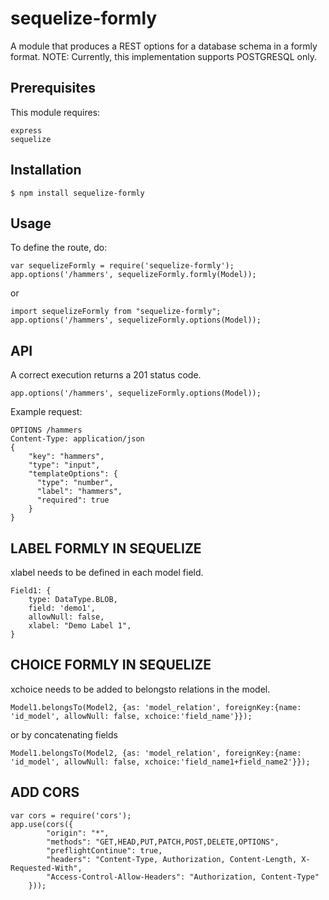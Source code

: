 # sequelize-formly

A module that produces a REST options for a database schema in a formly format.
NOTE: Currently, this implementation supports POSTGRESQL only.

## Prerequisites
This module requires:

    express
    sequelize

## Installation

```
$ npm install sequelize-formly
```

## Usage

To define the route, do:

```
var sequelizeFormly = require('sequelize-formly');
app.options('/hammers', sequelizeFormly.formly(Model));
```

or
```
import sequelizeFormly from "sequelize-formly";
app.options('/hammers', sequelizeFormly.options(Model));
```

## API

A correct execution returns a 201 status code.
```
app.options('/hammers', sequelizeFormly.options(Model));
```

Example request:
```
OPTIONS /hammers
Content-Type: application/json
{
    "key": "hammers",
    "type": "input",
    "templateOptions": {
      "type": "number",
      "label": "hammers",
      "required": true
    }
}
```

## LABEL FORMLY IN SEQUELIZE

xlabel needs to be defined in each model field.

```
Field1: {
    type: DataType.BLOB,
    field: 'demo1',
    allowNull: false,
    xlabel: "Demo Label 1",
}
```

## CHOICE FORMLY IN SEQUELIZE

xchoice needs to be added to belongsto relations in the model.

```
Model1.belongsTo(Model2, {as: 'model_relation', foreignKey:{name: 'id_model', allowNull: false, xchoice:'field_name'}});
```

or by concatenating fields

```
Model1.belongsTo(Model2, {as: 'model_relation', foreignKey:{name: 'id_model', allowNull: false, xchoice:'field_name1+field_name2'}});
```
## ADD CORS

```
var cors = require('cors');
app.use(cors({
        "origin": "*",
        "methods": "GET,HEAD,PUT,PATCH,POST,DELETE,OPTIONS",
        "preflightContinue": true,
        "headers": "Content-Type, Authorization, Content-Length, X-Requested-With",
        "Access-Control-Allow-Headers": "Authorization, Content-Type"
    }));
```